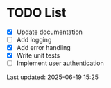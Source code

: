 # TODO List

- [x] Update documentation
- [ ] Add logging
- [x] Add error handling
- [x] Write unit tests
- [ ] Implement user authentication

Last updated: 2025-06-19 15:25
